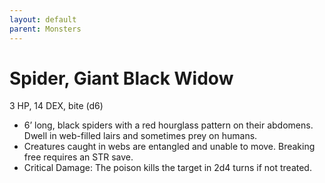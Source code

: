 ```yaml
---
layout: default
parent: Monsters
---
```

# Spider, Giant Black Widow
3 HP, 14 DEX, bite (d6)
-   6’ long, black spiders with a red hourglass pattern on their
    abdomens. Dwell in web-filled lairs and sometimes prey on humans.
-   Creatures caught in webs are entangled and unable to move. Breaking
    free requires an STR save.
-   Critical Damage: The poison kills the target in 2d4 turns if not
    treated.
